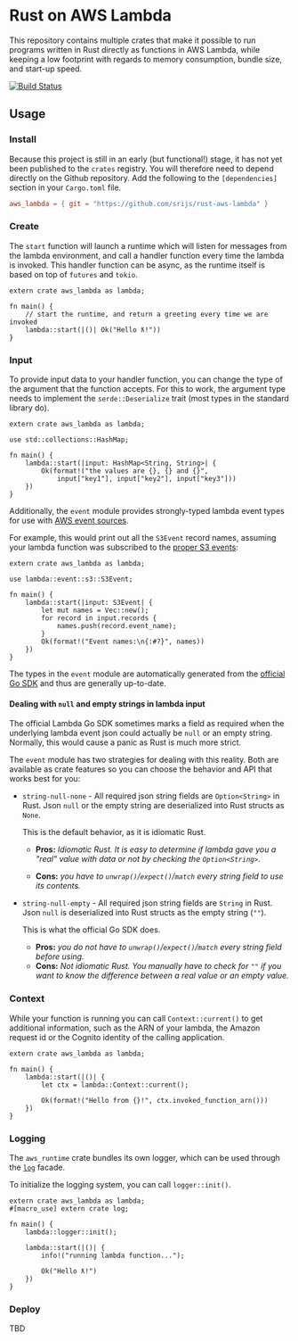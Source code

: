 # Rust on AWS Lambda

This repository contains multiple crates that make it possible to run programs written in Rust directly as functions in AWS Lambda, while keeping a low footprint with regards to memory consumption, bundle size, and start-up speed.

[![Build Status](https://travis-ci.org/srijs/rust-aws-lambda.svg?branch=master)](https://travis-ci.org/srijs/rust-aws-lambda)

## Usage

### Install

Because this project is still in an early (but functional!) stage, it has not yet been published to the `crates` registry. You will therefore need to depend directly on the Github repository. Add the following to the `[dependencies]` section in your `Cargo.toml` file.

```toml
aws_lambda = { git = "https://github.com/srijs/rust-aws-lambda" }
```

### Create

The `start` function will launch a runtime which will listen for messages from the lambda environment, and call a handler function every time the lambda is invoked. This handler function can be async, as the runtime itself is based on top of `futures` and `tokio`.

```rust,no_run
extern crate aws_lambda as lambda;

fn main() {
    // start the runtime, and return a greeting every time we are invoked
    lambda::start(|()| Ok("Hello ƛ!"))
}
```

### Input

To provide input data to your handler function, you can change the type of the argument that the function accepts. For this to work, the argument type needs to implement the `serde::Deserialize` trait (most types in the standard library do).

```rust,no_run
extern crate aws_lambda as lambda;

use std::collections::HashMap;

fn main() {
    lambda::start(|input: HashMap<String, String>| {
        Ok(format!("the values are {}, {} and {}",
            input["key1"], input["key2"], input["key3"]))
    })
}
```

Additionally, the `event` module provides strongly-typed lambda event types for use with [AWS event sources](https://docs.aws.amazon.com/lambda/latest/dg/use-cases.html).

For example, this would print out all the `S3Event` record names, assuming your lambda function was subscribed to the [proper S3 events](https://docs.aws.amazon.com/lambda/latest/dg/with-s3-example.html):

```rust,no_run
extern crate aws_lambda as lambda;

use lambda::event::s3::S3Event;

fn main() {
    lambda::start(|input: S3Event| {
        let mut names = Vec::new();
        for record in input.records {
            names.push(record.event_name);
        }
        Ok(format!("Event names:\n{:#?}", names))
    })
}
```

The types in the `event` module are automatically generated from the [official Go SDK](https://github.com/aws/aws-lambda-go/tree/master/events) and thus are generally up-to-date.

#### Dealing with `null` and empty strings in lambda input

The official Lambda Go SDK sometimes marks a field as required when the underlying lambda event json could actually be `null` or an empty string. Normally, this would cause a panic as Rust is much more strict.

The `event` module has two strategies for dealing with this reality. Both
are available as crate features so you can choose the behavior and API that works best for you:

- `string-null-none` - All required json string fields are `Option<String>` in Rust. Json `null` or the empty string are deserialized into Rust structs as `None`.

  This is the default behavior, as it is idiomatic Rust.

  - **Pros:** _Idiomatic Rust. It is easy to determine if lambda gave you a "real" value with data or not by checking the `Option<String>`._

  - **Cons:** _you have to `unwrap()`/`expect()`/`match` every string field to use its contents._

- `string-null-empty` - All required json string fields are `String` in Rust. Json `null` is deserialized into Rust structs as the empty string (`""`).

  This is what the official Go SDK does.

  - **Pros:** _you do not have to `unwrap()`/`expect()`/`match` every string field before using._
  - **Cons:** _Not idiomatic Rust. You manually have to check for `""` if you want to know the difference between a real value or an empty value._

### Context

While your function is running you can call `Context::current()` to get additional information, such as the ARN of your lambda, the Amazon request id or the Cognito identity of the calling application.

```rust,no_run
extern crate aws_lambda as lambda;

fn main() {
    lambda::start(|()| {
        let ctx = lambda::Context::current();

        Ok(format!("Hello from {}!", ctx.invoked_function_arn()))
    })
}
```

### Logging

The `aws_runtime` crate bundles its own logger, which can be used through the
[`log`](https://crates.io/crates/log) facade.

To initialize the logging system, you can call `logger::init()`.

```rust,no_run
extern crate aws_lambda as lambda;
#[macro_use] extern crate log;

fn main() {
    lambda::logger::init();

    lambda::start(|()| {
        info!("running lambda function...");

        Ok("Hello ƛ!")
    })
}
```

### Deploy

TBD
